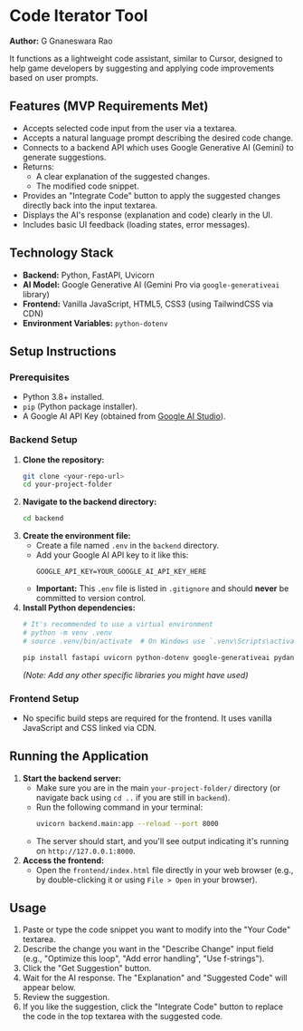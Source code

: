 # Code Iterator Tool

**Author:** G Gnaneswara Rao

 It functions as a lightweight code assistant, similar to Cursor, designed to help game developers by suggesting and applying code improvements based on user prompts.

## Features (MVP Requirements Met)

*   Accepts selected code input from the user via a textarea.
*   Accepts a natural language prompt describing the desired code change.
*   Connects to a backend API which uses Google Generative AI (Gemini) to generate suggestions.
*   Returns:
    *   A clear explanation of the suggested changes.
    *   The modified code snippet.
*   Provides an "Integrate Code" button to apply the suggested changes directly back into the input textarea.
*   Displays the AI's response (explanation and code) clearly in the UI.
*   Includes basic UI feedback (loading states, error messages).

## Technology Stack

*   **Backend:** Python, FastAPI, Uvicorn
*   **AI Model:** Google Generative AI (Gemini Pro via `google-generativeai` library)
*   **Frontend:** Vanilla JavaScript, HTML5, CSS3 (using TailwindCSS via CDN)
*   **Environment Variables:** `python-dotenv`

## Setup Instructions

### Prerequisites

*   Python 3.8+ installed.
*   `pip` (Python package installer).
*   A Google AI API Key (obtained from [Google AI Studio](https://aistudio.google.com/)).

### Backend Setup

1.  **Clone the repository:**
    ```bash
    git clone <your-repo-url>
    cd your-project-folder
    ```
2.  **Navigate to the backend directory:**
    ```bash
    cd backend
    ```
3.  **Create the environment file:**
    *   Create a file named `.env` in the `backend` directory.
    *   Add your Google AI API key to it like this:
        ```dotenv
        GOOGLE_API_KEY=YOUR_GOOGLE_AI_API_KEY_HERE
        ```
    *   **Important:** This `.env` file is listed in `.gitignore` and should **never** be committed to version control.
4.  **Install Python dependencies:**
    ```bash
    # It's recommended to use a virtual environment
    # python -m venv .venv
    # source .venv/bin/activate  # On Windows use `.venv\Scripts\activate`

    pip install fastapi uvicorn python-dotenv google-generativeai pydantic "python-multipart" Jinja2 aiofiles
    ```
    *(Note: Add any other specific libraries you might have used)*

### Frontend Setup

*   No specific build steps are required for the frontend. It uses vanilla JavaScript and CSS linked via CDN.

## Running the Application

1.  **Start the backend server:**
    *   Make sure you are in the main `your-project-folder/` directory (or navigate back using `cd ..` if you are still in `backend`).
    *   Run the following command in your terminal:
        ```bash
        uvicorn backend.main:app --reload --port 8000
        ```
    *   The server should start, and you'll see output indicating it's running on `http://127.0.0.1:8000`.
2.  **Access the frontend:**
    *   Open the `frontend/index.html` file directly in your web browser (e.g., by double-clicking it or using `File > Open` in your browser).

## Usage

1.  Paste or type the code snippet you want to modify into the "Your Code" textarea.
2.  Describe the change you want in the "Describe Change" input field (e.g., "Optimize this loop", "Add error handling", "Use f-strings").
3.  Click the "Get Suggestion" button.
4.  Wait for the AI response. The "Explanation" and "Suggested Code" will appear below.
5.  Review the suggestion.
6.  If you like the suggestion, click the "Integrate Code" button to replace the code in the top textarea with the suggested code.

